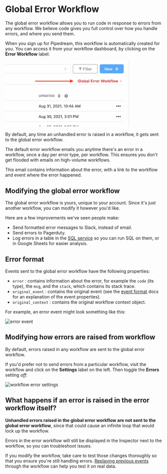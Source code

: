# Global Error Workflow

The global error workflow allows you to run code in response to errors from any workflow. We believe code gives you full control over how you handle errors, and where you send them.

When you sign up for Pipedream, this workflow is automatically created for you. You can access it from your workflow dashboard, by clicking on the **Error Workflow** label: 

<div>
<img width="400" alt="global error workflow" src="./images/global-error-workflow.png">
</div>

By default, any time an unhandled error is raised in a workflow, it gets sent to the global error workflow.

The default error workflow emails you anytime there's an error in a workflow, once a day per error type, per workflow. This ensures you don't get flooded with emails on high-volume workflows.

This email contains information about the error, with a link to the workflow and event where the error happened.

## Modifying the global error workflow

The global error workflow is yours, unique to your account. Since it's just another workflow, you can modify it however you'd like.

Here are a few improvements we've seen people make:

- Send formatted error messages to Slack, instead of email.
- Send errors to Pagerduty.
- Log errors in a table in the [SQL service](/destinations/sql/) so you can run SQL on them, or in Google Sheets for easier analysis.

## Error format

Events sent to the global error workflow have the following properties:

- `error` : contains information about the error, for example the `code` (its type), the `msg`, and the `stack`, which contains its stack trace.
- `original_event` : contains the original event (see the [event format](/workflows/events/#event-format) docs for an explanation of the event properties).
- `original_context` : contains the original workflow context object.

For example, an error event might look something like this:

<div>
<img width="800" alt="error event" src="./images/error-event.png">
</div>

## Modifying how errors are raised from workflow

By default, errors raised in any workflow are sent to the global error workflow.

If you'd prefer not to send errors from a particular workflow, visit the workflow and click on the **Settings** label on the left. Then toggle the **Errors** setting _off_:

<div>
<img width="500" alt="workflow error settings" src="./images/workflow-error-settings.png">
</div>

## What happens if an error is raised in the error workflow itself?

**Unhandled errors raised in the global error workflow are not sent to the global error workflow**, since that could cause an infinite loop that would lock up the workflow.

Errors in the error workflow will still be displayed in the Inspector next to the workflow, so you can troubleshoot issues.

If you modify the workflow, take care to test those changes thoroughly so that you ensure you're still handling errors. [Replaying previous events](/workflows/events/replay/) through the workflow can help you test it on real data.
